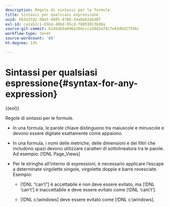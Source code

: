 ```yaml
---
description: Regole di sintassi per le formule.
title: Sintassi per qualsiasi espressione
uuid: 663e3fd2-80e5-4805-8706-34a0e02ebd0f
exl-id: ca1a52c1-b5bd-48bd-95cd-f8059913bd0a
source-git-commit: b1dda69a606a16dccca30d2a74c7e63dbd27936c
workflow-type: tm+mt
source-wordcount: '89'
ht-degree: 13%

---
```


# Sintassi per qualsiasi espressione{#syntax-for-any-expression}

{{eol}}

Regole di sintassi per le formule.

* In una formula, le parole chiave distinguono tra maiuscole e minuscole e devono essere digitate esattamente come appaiono.
* In una formula, i nomi delle metriche, delle dimensioni e dei filtri che includono spazi devono utilizzare caratteri di sottolineatura tra le parole. Ad esempio: [!DNL Page_Views]
* Per le stringhe all’interno di espressioni, è necessario applicare l’escape a determinate virgolette singole, virgolette doppie e barre rovesciate. Esempio:

   * [!DNL “can’t”] è accettabile e non deve essere evitato, ma [!DNL ‘can’t’] è inaccettabile e deve essere evitato come [!DNL ‘can\’t’].

   * [!DNL c:\windows] deve essere evitato come [!DNL c:\\windows].
